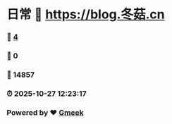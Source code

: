 # 日常 :link: https://blog.冬菇.cn 
### :page_facing_up: [4](https://blog.冬菇.cn/tag.html) 
### :speech_balloon: 0 
### :hibiscus: 14857 
### :alarm_clock: 2025-10-27 12:23:17 
### Powered by :heart: [Gmeek](https://github.com/Meekdai/Gmeek)
